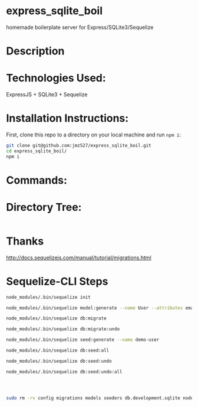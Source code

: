 # express_sqlite_boil

homemade boilerplate server for Express/SQLite3/Sequelize

# Description



# Technologies Used:

ExpressJS + SQLite3 + Sequelize


# Installation Instructions:

First, clone this repo to a directory on your local machine and run `npm i`:

```sh
git clone git@github.com:jmz527/express_sqlite_boil.git
cd express_sqlite_boil/
npm i
```

# Commands:

# Directory Tree:

```sh

```

# Thanks

http://docs.sequelizejs.com/manual/tutorial/migrations.html



# Sequelize-CLI Steps

```sh
node_modules/.bin/sequelize init

node_modules/.bin/sequelize model:generate --name User --attributes email:string,first_name:string,last_name:string,username:string,password:string

node_modules/.bin/sequelize db:migrate

node_modules/.bin/sequelize db:migrate:undo

node_modules/.bin/sequelize seed:generate --name demo-user

node_modules/.bin/sequelize db:seed:all

node_modules/.bin/sequelize db:seed:undo

node_modules/.bin/sequelize db:seed:undo:all




sudo rm -rv config migrations models seeders db.development.sqlite node_modules package-lock.json
```
